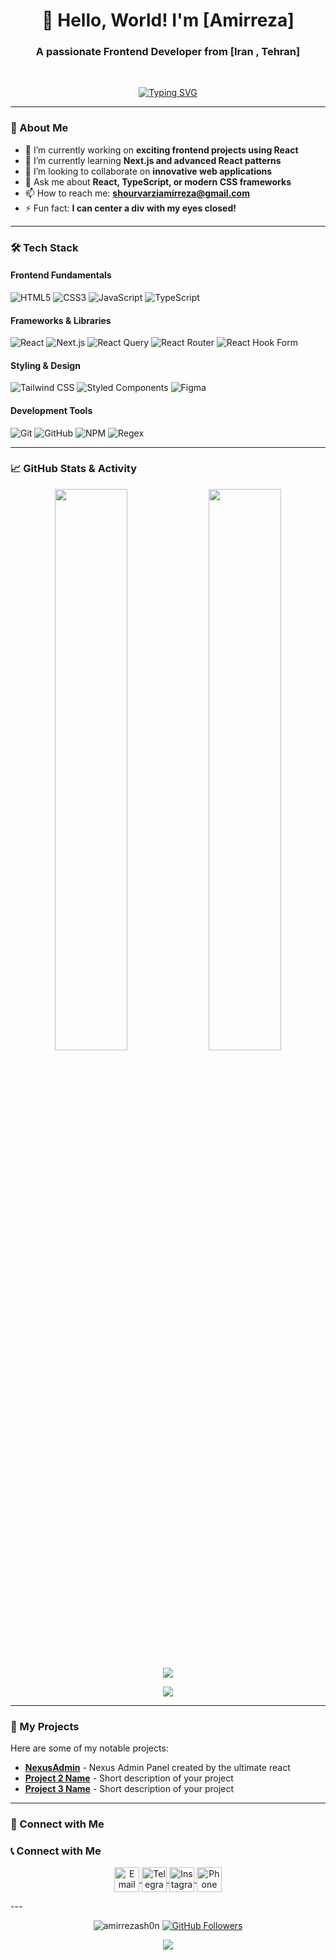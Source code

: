 <h1 align="center">👋 Hello, World! I'm [Amirreza]</h1>
<h3 align="center">A passionate Frontend Developer from [Iran , Tehran]</h3>
<br>

<p align="center">
  <a href="https://git.io/typing-svg"><img src="https://readme-typing-svg.demolab.com?font=Fira+Code&pause=1000&color=22F77B&center=true&vCenter=true&width=435&lines=Frontend+Developer;React+Specialist;UI%2FUX+Enthusiast;Clean+Code+Advocate" alt="Typing SVG" /></a>
</p>

---

### 🧠 About Me

- 🔭 I’m currently working on **exciting frontend projects using React**
- 🌱 I’m currently learning **Next.js and advanced React patterns**
- 👯 I’m looking to collaborate on **innovative web applications**
- 💬 Ask me about **React, TypeScript, or modern CSS frameworks**
- 📫 How to reach me: **shourvarziamirreza@gmail.com**
- ⚡ Fun fact: **I can center a div with my eyes closed!**

---

### 🛠️ Tech Stack

#### **Frontend Fundamentals**
![HTML5](https://img.shields.io/badge/HTML5-E34F26?style=for-the-badge&logo=html5&logoColor=white)
![CSS3](https://img.shields.io/badge/CSS3-1572B6?style=for-the-badge&logo=css3&logoColor=white)
![JavaScript](https://img.shields.io/badge/JavaScript-F7DF1E?style=for-the-badge&logo=javascript&logoColor=black)
![TypeScript](https://img.shields.io/badge/TypeScript-007ACC?style=for-the-badge&logo=typescript&logoColor=white)

#### **Frameworks & Libraries**
![React](https://img.shields.io/badge/React-20232A?style=for-the-badge&logo=react&logoColor=61DAFB)
![Next.js](https://img.shields.io/badge/Next.js-000000?style=for-the-badge&logo=nextdotjs&logoColor=white)
![React Query](https://img.shields.io/badge/React_Query-FF4154?style=for-the-badge&logo=reactquery&logoColor=white)
![React Router](https://img.shields.io/badge/React_Router-CA4245?style=for-the-badge&logo=reactrouter&logoColor=white)
![React Hook Form](https://img.shields.io/badge/React_Hook_Form-EC5990?style=for-the-badge&logo=reacthookform&logoColor=white)

#### **Styling & Design**
![Tailwind CSS](https://img.shields.io/badge/Tailwind_CSS-38B2AC?style=for-the-badge&logo=tailwind-css&logoColor=white)
![Styled Components](https://img.shields.io/badge/Styled_Components-DB7093?style=for-the-badge&logo=styledcomponents&logoColor=white)
![Figma](https://img.shields.io/badge/Figma-F24E1E?style=for-the-badge&logo=figma&logoColor=white)

#### **Development Tools**
![Git](https://img.shields.io/badge/Git-F05032?style=for-the-badge&logo=git&logoColor=white)
![GitHub](https://img.shields.io/badge/GitHub-181717?style=for-the-badge&logo=github&logoColor=white)
![NPM](https://img.shields.io/badge/NPM-CB3837?style=for-the-badge&logo=npm&logoColor=white)
![Regex](https://img.shields.io/badge/Regex-2F74C0?style=for-the-badge&logo=regex&logoColor=white)

---

### 📈 GitHub Stats & Activity

<p align="center">
  <img width="48%" src="https://github-readme-stats.vercel.app/api?username=amirrezash0n&show_icons=true&theme=radical&hide_border=true" />
  <img width="48%" src="https://github-readme-streak-stats.herokuapp.com/?user=amirrezash0n&theme=radical&hide_border=true" />
</p>

<p align="center">
  <img src="https://github-readme-activity-graph.vercel.app/graph?username=amirrezash0n&theme=react-dark&hide_border=true&area=true" />
</p>

<p align="center">
  <img src="https://github-profile-trophy.vercel.app/?username=amirrezash0n&theme=radical&no-frame=true&row=1&column=6" />
</p>

---

### 🚀 My Projects

Here are some of my notable projects:

- **[NexusAdmin](https://github.com/amirrezash0n/NexusAdmin)** - Nexus Admin Panel created by the ultimate react 
- **[Project 2 Name](https://github.com/YOUR_USERNAME/PROJECT_2)** - Short description of your project
- **[Project 3 Name](https://github.com/YOUR_USERNAME/PROJECT_3)** - Short description of your project

---

### 🤝 Connect with Me

### 📞 Connect with Me

<p align="center">
  <a href="mailto:your.email@example.com" target="_blank">
    <img align="center" src="https://img.icons8.com/color/48/000000/gmail.png" alt="Email" width="40" height="40" />
  </a>
  <a href="https://t.me/your_username" target="_blank">
    <img align="center" src="https://img.icons8.com/color/48/000000/telegram-app.png" alt="Telegram" width="40" height="40" />
  </a>
  <a href="https://instagram.com/your_username" target="_blank">
    <img align="center" src="https://img.icons8.com/color/48/000000/instagram-new.png" alt="Instagram" width="40" height="40" />
  </a>
  <a href="tel:+989123456789" target="_blank">
    <img align="center" src="https://img.icons8.com/color/48/000000/phone.png" alt="Phone" width="40" height="40" />
  </a>
</p>
---

<p align="center">
  <img src="https://komarev.com/ghpvc/?username=amirrezash0n&label=Profile%20Views&color=0e75b6&style=flat" alt="amirrezash0n" />
  <a href="https://github.com/amirrezash0n?tab=followers"><img src="https://img.shields.io/github/followers/amirrezash0n?label=Follow&style=social" alt="GitHub Followers"></a>
</p>

<p align="center">
  <a href="https://github.com/amirrezash0n"><img src="https://capsule-render.vercel.app/api?type=waving&color=gradient&height=100&section=footer&text=Thanks+for+Visiting!&fontSize=30&fontAlignY=65" /></a>
</p>
